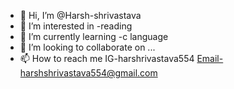 - 👋 Hi, I’m @Harsh-shrivastava
- 👀 I’m interested in -reading
- 🌱 I’m currently learning -c language
- 💞️ I’m looking to collaborate on ...
- 📫 How to reach me IG-harshrivastava554
                      Email-harshshrivastava554@gmail.com

<!---
Harsh-shrivastava/Harsh-shrivastava is a ✨ special ✨ repository because its `README.md` (this file) appears on your GitHub profile.
You can click the Preview link to take a look at your changes.
--->
